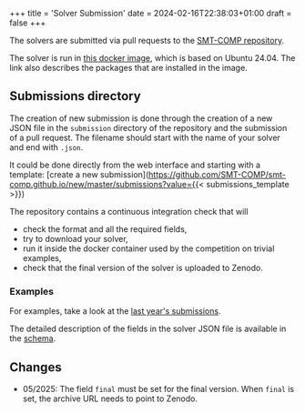 +++
title = 'Solver Submission'
date = 2024-02-16T22:38:03+01:00
draft = false
+++

The solvers are submitted via pull requests to the [SMT-COMP repository](https://github.com/SMT-COMP/smt-comp.github.io/tree/master/submissions).

The solver is run in [this docker image](https://gitlab.com/sosy-lab/benchmarking/competition-scripts/#computing-environment-on-competition-machines), which is based on Ubuntu 24.04. The link also describes the packages that are installed in the image.

## Submissions directory

The creation of new submission is done through the creation of a new JSON file
in the `submission` directory of the repository and the submission of a pull
request. The filename should start with the name of your solver and end with
`.json`.

It could be done directly from the web interface and starting with a template:
[create a new submission](https://github.com/SMT-COMP/smt-comp.github.io/new/master/submissions?value={{< submissions_template >}})

The repository contains a continuous integration check that will
- check the format and all the required fields,
- try to download your solver,
- run it inside the docker container used by the competition on trivial examples,
- check that the final version of the solver is uploaded to Zenodo.

### Examples

For examples, take a look at the [last year's submissions](https://github.com/SMT-COMP/smt-comp.github.io/tree/smtcomp24/submissions).

The detailed description of the fields in the solver JSON file is available in the [schema](schema.html).

## Changes

- 05/2025: The field `final` must be set for the final version. When `final` is set, the archive URL needs to point to Zenodo.
